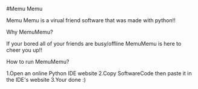 #Memu Memu

Memu Memu is a virual friend software that was made with python!!

Why MemuMemu?

If your bored all of your friends are busy/offline MemuMemu is here to cheer you up!!

How to run MemuMemu?

1.Open an online Python IDE website
2.Copy SoftwareCode then paste it in the IDE's website 
3.Your done :)
